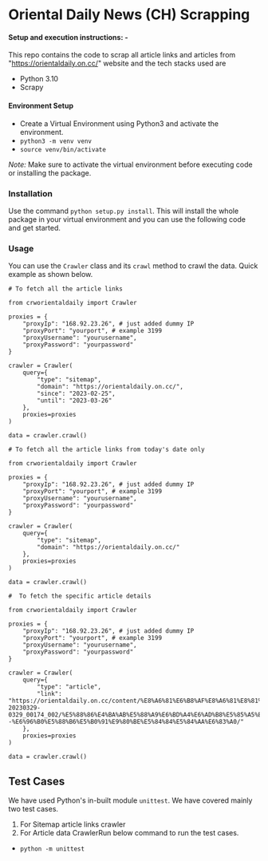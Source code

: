 # Oriental Daily News (CH) Scrapping

#### Setup and execution instructions: - 

This repo contains the code to scrap all article links and articles from "https://orientaldaily.on.cc/" website and the tech stacks used are
- Python 3.10
- Scrapy


#### Environment Setup

- Create a Virtual Environment using Python3 and activate the environment.
- `python3 -m venv venv`
- `source venv/bin/activate`

*Note:* Make sure to activate the virtual environment before executing code or installing the package.

### Installation

Use the command `python setup.py install`. This will install the whole package in your virtual environment and you can use the following code and get started.
### Usage

You can use the `Crawler` class and its `crawl` method to crawl the data.
Quick example as shown below.
```
# To fetch all the article links

from crworientaldaily import Crawler

proxies = {
    "proxyIp": "168.92.23.26", # just added dummy IP
    "proxyPort": "yourport", # example 3199
    "proxyUsername": "yourusername",
    "proxyPassword": "yourpassword"
}

crawler = Crawler(
    query={
        "type": "sitemap",
        "domain": "https://orientaldaily.on.cc/",
        "since": "2023-02-25",
        "until": "2023-03-26"
    },
    proxies=proxies
)

data = crawler.crawl()
```
```
# To fetch all the article links from today's date only

from crworientaldaily import Crawler

proxies = {
    "proxyIp": "168.92.23.26", # just added dummy IP
    "proxyPort": "yourport", # example 3199
    "proxyUsername": "yourusername",
    "proxyPassword": "yourpassword"
}

crawler = Crawler(
    query={
        "type": "sitemap",
        "domain": "https://orientaldaily.on.cc/"
    },
    proxies=proxies
)

data = crawler.crawl()
```

```
#  To fetch the specific article details

from crworientaldaily import Crawler

proxies = {
    "proxyIp": "168.92.23.26", # just added dummy IP
    "proxyPort": "yourport", # example 3199
    "proxyUsername": "yourusername",
    "proxyPassword": "yourpassword"
}

crawler = Crawler(
    query={
        "type": "article",
        "link": "https://orientaldaily.on.cc/content/%E8%A6%81%E6%B8%AF%E8%A6%81%E8%81%9E/odn-20230329-0329_00174_002/%E5%88%86%E4%BA%AB%E5%88%A9%E6%BD%A4%E6%AD%B8%E5%85%A5%E7%AE%97%E5%BC%8F--%E6%96%B0%E5%88%B6%E5%B0%91%E9%80%BE%E5%84%84%E5%84%AA%E6%83%A0/"
    },
    proxies=proxies
)

data = crawler.crawl()
```

## Test Cases
We have used Python's in-built module `unittest`.
We have covered mainly two test cases.
1. For Sitemap article links crawler
2. For Article data CrawlerRun below command to run the test cases.
- `python -m unittest`
